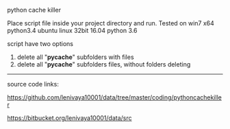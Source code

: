 python cache killer

Place script file inside your project directory and run. Tested on
win7 x64 python3.4
ubuntu linux 32bit 16.04 python 3.6

script have two options
1. delete all "__pycache__" subfolders with files
2. delete all "__pycache__" subfolders files, without folders deleting
--------------------------------------------------

source code links:

https://github.com/lenivaya10001/data/tree/master/coding/pythoncachekiller

https://bitbucket.org/lenivaya10001/data/src